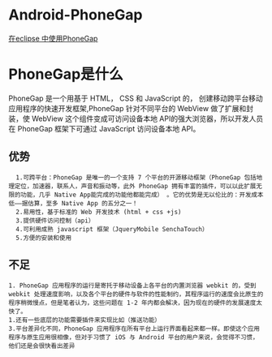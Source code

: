 # Android-PhoneGap
[在eclipse 中使用PhoneGap](http://leanote.com/blog/post/57bd468cab644135ea05d669)

# PhoneGap是什么
PhoneGap 是一个用基于 HTML， CSS 和 JavaScript 的，  创建移动跨平台移动应用程序的快速开发框架,PhoneGap 针对不同平台的 WebView 做了扩展和封装，使 WebView 这个组件变成可访问设备本地 API的强大浏览器，所以开发人员在 PhoneGap 框架下可通过 JavaScript 访问设备本地 API。

## 优势
      1.可跨平台：PhoneGap 是唯一的一个支持 7 个平台的开源移动框架（PhoneGap 包括地理定位，加速器，联系人，声音和振动等，此外 PhoneGap 拥有丰富的插件，可以以此扩展无限的功能，几乎 Native App能完成的功能他都能完成） 。它的优势是无以伦比的：开发成本低——据估算，至多 Native App 的五分之一！
      2.易用性，基于标准的 Web 开发技术 (html + css +js)
      3.提供硬件访问控制（api）
      4.可利用成熟 javascript 框架（JqueryMobile SenchaTouch）
      5.方便的安装和使用

## 不足
    1. PhoneGap 应用程序的运行是寄托于移动设备上各平台的内置浏览器 webkit 的，受到 webkit 处理速度影响，以及各个平台的硬件与软件的性能制约，其程序运行的速度会比原生的程序稍微慢点，但是笔者认为，这些问题在 1-2 年内都会解决，因为现在的硬件的发展速度太快了。
    1.还有一些底层的功能需要插件来实现比如（推送功能）
    3.平台差异化不同，PhoneGap 应用程序在所有平台上运行界面看起来都一样。即使这个应用程序与原生应用很相像，但对于习惯了 iOS 与 Android 平台的用户来说，会觉得不习惯，他们还是会很快看出差异

